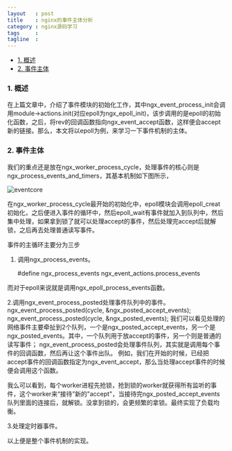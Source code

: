 ```yaml
--- 
layout   : post
title    : nginx的事件主体分析
category : nginx源码学习
tags     : 
tagline  : 
---
```


*   [1. 概述](#abstract)
*   [2. 事件主体](#eventcore)
<h3 id="abstract">1. 概述</h3>
在上篇文章中，介绍了事件模块的初始化工作，其中ngx_event_process_init会调用module->actions.init(对应epoll为ngx_epoll_init)，该步调用的是epoll的初始化函数，之后，将rev的回调函数指向ngx_event_accept函数，这样便会accept新的链接。那么，本文将以epoll为例，来学习一下事件机制的主体。

<h3 id="eventcore">2. 事件主体</h3>
我们的重点还是放在ngx_worker_process_cycle，处理事件的核心则是ngx_process_events_and_timers，其基本机制如下图所示，

![eventcore](/assets/post/2014-03-21-nginxevent/nginx_epoll.png)

在ngx_worker_process_cycle最开始的初始化中，epoll模块会调用epoll_creat初始化，之后便进入事件的循环中，然后epoll_wait有事件就加入到队列中，然后集中处理，如果拿到锁了就可以处理accept的事件，然后处理完accept后就解锁，之后再去处理普通读写事件。

事件的主循环主要分为三步
1. 调用ngx_process_events。

	#define ngx_process_events   ngx_event_actions.process_events

而对于epoll来说就是调用ngx_epoll_process_events函数。

2.调用ngx_event_process_posted处理事件队列中的事件。
ngx_event_process_posted(cycle, &ngx_posted_accept_events);
ngx_event_process_posted(cycle, &ngx_posted_events);
我们可以看见处理的网络事件主要牵扯到2个队列，一个是ngx_posted_accept_events，另一个是ngx_posted_events。其中，一个队列用于放accept的事件，另一个则是普通的读写事件；
ngx_event_process_posted会处理事件队列，其实就是调用每个事件的回调函数，然后再让这个事件出队。
例如，我们在开始的时候，已经把accept事件的回调函数指定为ngx_event_accept，那么当处理accept事件的时候便会调用这个函数。

我么可以看到，每个worker进程先抢锁，抢到锁的worker就获得所有监听的事件，这个worker来“接待”新的"accept"，当接待完ngx_posted_accept_events队列里面的连接后，就解锁。没拿到锁的，会更频繁的拿锁。最终实现了负载均衡。

3.处理定时器事件。

以上便是整个事件机制的实现。